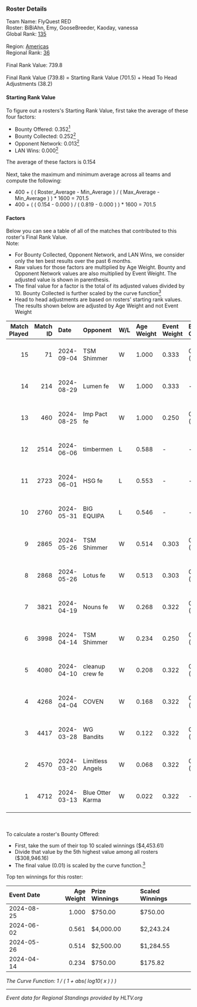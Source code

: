 ### Roster Details<br />
Team Name: FlyQuest RED<br />
Roster: BiBiAhn, Emy, GooseBreeder, Kaoday, vanessa<br />
Global Rank: [135](../../standings_global_2024_09_06.md)<br />
<br />
Region: [Americas]( ../../standings_americas_2024_09_06.md)<br />
Regional Rank: [36]( ../../standings_americas_2024_09_06.md)<br />
<br />
Final Rank Value:  739.8<br />
<br />
Final Rank Value (739.8) = Starting Rank Value (701.5) + Head To Head Adjustments (38.2)<br />

#### Starting Rank Value<br />
To figure out a rosters's Starting Rank Value, first take the average of these four factors:<br />
- Bounty Offered: 0.352[<sup>1</sup>](#table2)
- Bounty Collected: 0.252[<sup>2</sup>](#table1)
- Opponent Network: 0.013[<sup>2</sup>](#table1)
- LAN Wins: 0.000[<sup>2</sup>](#table1)

The average of these factors is 0.154<br />
<br />
Next, take the maximum and minimum average across all teams and compute the following:<br />
- 400 + ( ( Roster_Average - Min_Average ) / ( Max_Average - Min_Average ) ) * 1600 = 701.5
- 400 + ( ( 0.154 - 0.000 ) / ( 0.819 - 0.000 ) ) * 1600 = 701.5


#### Factors<br />
Below you can see a table of all of the matches that contributed to this roster's Final Rank Value.<br />
Note:<br />

- For Bounty Collected, Opponent Network, and LAN Wins, we consider only the ten best results over the past 6 months.
- Raw values for those factors are multiplied by Age Weight. Bounty and Opponent Network values are also multiplied by Event Weight. The adjusted value is shown in parenthesis.
- The final value for a factor is the total of its adjusted values divided by 10. Bounty Collected is further scaled by the curve function[<sup>3</sup>](#curveFunction)
- Head to head adjustments are based on rosters' starting rank values. The results shown below are adjusted by Age Weight and not Event Weight
<span id="table1"></span><br />


| Match Played | Match ID | Date       | Opponent         | W/L | Age Weight | Event Weight | Bounty Collected | Opponent Network | LAN Wins  | H2H Adj. | Roster                                           |
| -: | -: | :- | :- | :- | :- | :- | :- | :- | :- | -: | :- |
|           15 |       71 | 2024-09-04 | TSM Shimmer      | W   | 1.000      | 0.333        | 0.018 (0.006)    | 0.162 (0.054)    | 0 (0.000) |    13.50 | BiBiAhn, Emy, GooseBreeder, Kaoday, vanessa      |
|           14 |      214 | 2024-08-29 | Lumen fe         | W   | 1.000      | 0.333        | -                | 0.038 (0.013)    | 0 (0.000) |     6.90 | BiBiAhn, Emy, GooseBreeder, Kaoday, vanessa      |
|           13 |      460 | 2024-08-25 | Imp Pact fe      | W   | 1.000      | 0.250        | 0.001 (0.000)    | 0.077 (0.019)    | 0 (0.000) |    11.31 | BiBiAhn, Emy, GooseBreeder, Kaoday, vanessa      |
|           12 |     2514 | 2024-06-06 | timbermen        | L   | 0.588      | -            | -                | -                | -         |    -3.87 | BiBiAhn, Emy, GooseBreeder, Shakezullah, vanessa |
|           11 |     2723 | 2024-06-01 | HSG fe           | L   | 0.553      | -            | -                | -                | -         |    -7.56 | BiBiAhn, Emy, GooseBreeder, Kaoday, vanessa      |
|           10 |     2760 | 2024-05-31 | BIG EQUIPA       | L   | 0.546      | -            | -                | -                | -         |    -8.70 | BiBiAhn, Emy, GooseBreeder, Kaoday, vanessa      |
|            9 |     2865 | 2024-05-26 | TSM Shimmer      | W   | 0.514      | 0.303        | 0.018 (0.003)    | 0.162 (0.025)    | 0 (0.000) |     7.69 | BiBiAhn, Emy, GooseBreeder, Kaoday, vanessa      |
|            8 |     2868 | 2024-05-26 | Lotus fe         | W   | 0.513      | 0.303        | 0.003 (0.000)    | 0.029 (0.004)    | 0 (0.000) |     6.09 | BiBiAhn, Emy, GooseBreeder, Kaoday, vanessa      |
|            7 |     3821 | 2024-04-19 | Nouns fe         | W   | 0.268      | 0.322        | 0.003 (0.000)    | 0.048 (0.004)    | 0 (0.000) |     3.14 | BiBiAhn, Emy, GooseBreeder, Kaoday, vanessa      |
|            6 |     3998 | 2024-04-14 | TSM Shimmer      | W   | 0.234      | 0.250        | 0.018 (0.001)    | 0.162 (0.010)    | 0 (0.000) |     3.56 | BiBiAhn, Emy, GooseBreeder, Kaoday, vanessa      |
|            5 |     4080 | 2024-04-10 | cleanup crew fe  | W   | 0.208      | 0.322        | 0.001 (0.000)    | -                | 0 (0.000) |     2.29 | BiBiAhn, Emy, GooseBreeder, Kaoday, vanessa      |
|            4 |     4268 | 2024-04-04 | COVEN            | W   | 0.168      | 0.322        | 0.001 (0.000)    | -                | 0 (0.000) |     1.38 | BiBiAhn, Emy, GooseBreeder, Kaoday, vanessa      |
|            3 |     4417 | 2024-03-28 | WG Bandits       | W   | 0.122      | 0.322        | 0.001 (0.000)    | 0.010 (0.000)    | 0 (0.000) |     1.38 | BiBiAhn, Emy, GooseBreeder, Kaoday, vanessa      |
|            2 |     4570 | 2024-03-20 | Limitless Angels | W   | 0.068      | 0.322        | 0.001 (0.000)    | 0.014 (0.000)    | -         |     0.82 | BiBiAhn, Emy, GooseBreeder, Kaoday, vanessa      |
|            1 |     4712 | 2024-03-13 | Blue Otter Karma | W   | 0.022      | 0.322        | -                | 0.067 (0.000)    | -         |     0.27 | BiBiAhn, Emy, GooseBreeder, Kaoday, vanessa      |

<br />
<span id="table2"></span><br />
To calculate a roster's Bounty Offered:<br />

- First, take the sum of their top 10 scaled winnings ($4,453.61)
- Divide that value by the 5th highest value among all rosters ($308,946.16)
- The final value (0.01) is scaled by the curve function.[<sup>3</sup>](#curveFunction)

Top ten winnings for this roster:<br />

| Event Date | Age Weight | Prize Winnings | Scaled Winnings |
| :- | -: | :- | :- |
| 2024-08-25 |      1.000 | $750.00        | $750.00         |
| 2024-06-02 |      0.561 | $4,000.00      | $2,243.24       |
| 2024-05-26 |      0.514 | $2,500.00      | $1,284.55       |
| 2024-04-14 |      0.234 | $750.00        | $175.82         |


<span id="curveFunction"></span>_The Curve Function: 1 / ( 1 + abs( log10( x ) ) )_<br />

---
_Event data for Regional Standings provided by HLTV.org_<br />
